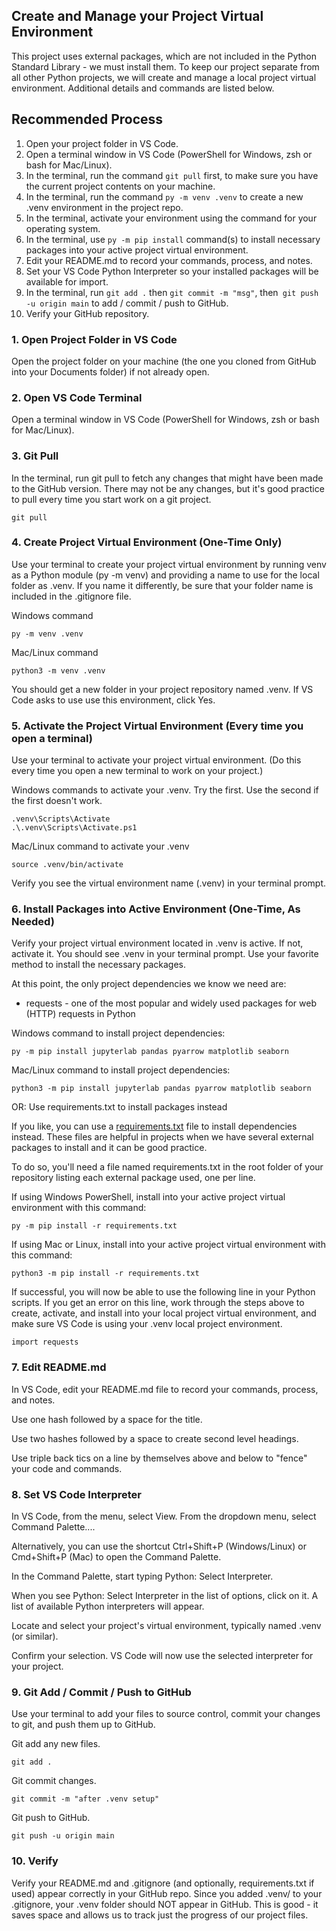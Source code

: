 ## Create and Manage your Project Virtual Environment

This project uses external packages, which are not included in the Python Standard Library - we must install them. 
To keep our project separate from all other Python projects,
we will create and manage a local project virtual environment.
Additional details and commands are listed below. 

## Recommended Process

1. Open your project folder in VS Code.
2. Open a terminal window in VS Code (PowerShell for Windows, zsh or bash for Mac/Linux).
3. In the terminal, run the command `git pull` first, to make sure you have the current project contents on your machine.
4. In the terminal, run the command `py -m venv .venv` to create a new .venv environment in the project repo.
5. In the terminal, activate your environment using the command for your operating system.
6. In the terminal, use `py -m pip install` command(s) to install necessary packages into your active project virtual environment.
7. Edit your README.md to record your commands, process, and notes.
8. Set your VS Code Python Interpreter so your installed packages will be available for import.
9. In the terminal, run `git add .` then `git commit -m "msg"`, then` git push -u origin main` to add / commit / push to GitHub.
10. Verify your GitHub repository.

### 1. Open Project Folder in VS Code

Open the project folder on your machine (the one you cloned from GitHub into your Documents folder) if not already open. 

### 2. Open VS Code Terminal

Open a terminal window in VS Code (PowerShell for Windows, zsh or bash for Mac/Linux). 

### 3. Git Pull

In the terminal, run git pull to fetch any changes that might have been made to the GitHub version.
There may not be any changes, but it's good practice to pull every time you start work on a git project. 

```shell
git pull
```

### 4. Create Project Virtual Environment (One-Time Only)

Use your terminal to create your project virtual environment by running venv as a Python module (py -m venv) and providing a name to use for the local folder as .venv.
If you name it differently, be sure that your folder name is included in the .gitignore file. 

Windows command

```shell
py -m venv .venv
```

Mac/Linux command

```
python3 -m venv .venv
```

You should get a new folder in your project repository named .venv. 
If VS Code asks to use use this environment, click Yes. 

### 5. Activate the Project Virtual Environment (Every time you open a terminal) 

Use your terminal to activate your project virtual environment. (Do this every time you open a new terminal to work on your project.)

Windows commands to activate your .venv. Try the first. Use the second if the first doesn't work. 

```shell
.venv\Scripts\Activate
.\.venv\Scripts\Activate.ps1
```

Mac/Linux command to activate your .venv

```shell
source .venv/bin/activate
```

Verify you see the virtual environment name (.venv) in your terminal prompt.

### 6. Install Packages into Active Environment (One-Time, As Needed) 

Verify your project virtual environment located in .venv is active.
If not, activate it. 
You should see .venv in your terminal prompt. 
Use your favorite method to install the necessary packages.

At this point, the only project dependencies we know we need are:

- requests - one of the most popular and widely used packages for web (HTTP) requests in Python
 
Windows command to install project dependencies:

```shell
py -m pip install jupyterlab pandas pyarrow matplotlib seaborn
```

Mac/Linux command to install project dependencies:

```shell
python3 -m pip install jupyterlab pandas pyarrow matplotlib seaborn
```

OR: Use requirements.txt to install packages instead

If you like, you can use a [requirements.txt](requirements.txt) file to install dependencies instead.
These files are helpful in projects when we have several external packages to install and it can be good practice.

To do so, you'll need a file named requirements.txt in the root folder of your repository listing each external package used, one per line. 

If using Windows PowerShell, install into your active project virtual environment with this command:

```shell
py -m pip install -r requirements.txt
```

If using Mac or Linux, install into your active project virtual environment with this command:

```shell
python3 -m pip install -r requirements.txt
```

If successful, you will now be able to use the following line in your Python scripts.
If you get an error on this line, work through the steps above to
create, activate, and install into your local project virtual environment,
and make sure VS Code is using your .venv local project environment. 

```
import requests
```

### 7. Edit README.md

In VS Code, edit your README.md file to record your commands, process, and notes.

Use one hash followed by a space for the title.

Use two hashes followed by a space to create second level headings. 

Use triple back tics on a line by themselves above and below to "fence" your code and commands. 
 
### 8. Set VS Code Interpreter

In VS Code, from the menu, select View.
From the dropdown menu, select Command Palette.... 

Alternatively, you can use the shortcut Ctrl+Shift+P (Windows/Linux) or Cmd+Shift+P (Mac) to open the Command Palette.

In the Command Palette, start typing Python: Select Interpreter.

When you see Python: Select Interpreter in the list of options, click on it.
A list of available Python interpreters will appear.

Locate and select your project's virtual environment, typically named .venv (or similar).

Confirm your selection. VS Code will now use the selected interpreter for your project.

### 9. Git Add / Commit / Push to GitHub

Use your terminal to add your files to source control, commit your changes to git, and push them up to GitHub. 

Git add any new files.

```shell
git add .
```

Git commit changes.

```shell
git commit -m "after .venv setup"
```

Git push to GitHub. 

```shell
git push -u origin main
```

### 10. Verify

Verify your README.md and .gitignore (and optionally, requirements.txt if used) appear correctly in your GitHub repo.
Since you added .venv/ to your .gitignore, your .venv folder should NOT appear in GitHub.
This is good - it saves space and allows us to track just the progress of our project files. 